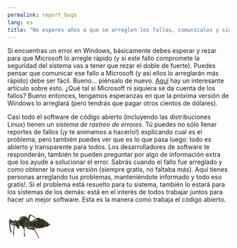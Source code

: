 ```yaml
---
permalink: report_bugs
lang: es
title: "No esperes años a que se arreglen los fallos, comunícalos y sigue su solución"
---
```


Si encuentras un error en Windows, básicamente debes esperar y rezar para que Microsoft lo arregle rápido (y si este fallo compromete la seguridad del sistema vas a tener que rezar el doble de fuerte). Puedes pensar que comunicar ese fallo a Microsoft (y así ellos lo arreglarán más rápido) debe ser fácil. Bueno... piénsalo de nuevo. <a 
href="http://www.oreillynet.com/mac/blog/2002/06/mission_impossible_submitting.html">Aquí</a> 
hay un interesante artículo sobre esto. ¿Qué tal si Microsoft ni siquiera se da cuenta de los fallos? Bueno entonces, tengamos esperanzas en que la próxima versión de Windows lo arreglará (pero tendrás que pagar otros cientos de dólares).

Casi todo el software de código abierto (incluyendo las distribuciones Linux) tienen un <i>sistema de rastreo de errores</i>. Tú puedes no sólo llenar reportes de fallos (¡y te animamos a hacerlo!) explicando cual es el problema, pero también puedes ver que es lo que pasa luego: todo es abierto y transparente para todos. Los desarrolladores de software te responderán, también te pueden preguntar por algo de información extra que los ayude a solucionar el error. Sabrás cuando el fallo fue arreglado y como obtener la nueva versión (siempre gratis, no faltaba más). Aquí tienes personas arreglando tus problemas, manteniéndote informado y todo eso gratis!. Si el problema está resuelto para tu sistema, también lo estará para los sistemas de los demás: está en el interés de todos trabajar juntos para hacer un mejor software. Esta es la manera como trabaja el código abierto.

<img src="/img/report_bugs_thumb.png" />




